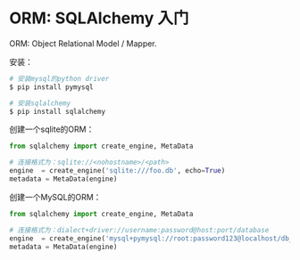 # ORM: SQLAlchemy 入门

ORM: Object Relational Model / Mapper.

安装：
```sh
# 安装mysql的python driver
$ pip install pymysql

# 安装sqlalchemy
$ pip install sqlalchemy
```

创建一个sqlite的ORM：
```py
from sqlalchemy import create_engine, MetaData

# 连接格式为：sqlite://<nohostname>/<path>
engine  = create_engine('sqlite:///foo.db', echo=True)
metadata = MetaData(engine)
```


创建一个MySQL的ORM：
```py
from sqlalchemy import create_engine, MetaData

# 连接格式为：dialect+driver://username:password@host:port/database
engine  = create_engine('mysql+pymysql://root:password123@localhost/db_test_01', echo=True)
metadata = MetaData(engine)
```
